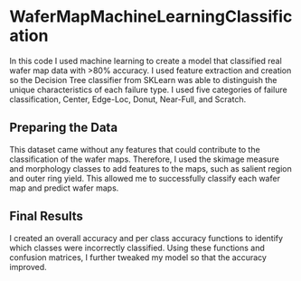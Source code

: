 # WaferMapMachineLearningClassification

In this code I used machine learning to create a model that classified real wafer map data with >80% accuracy. I used feature extraction and creation so the Decision Tree classifier from SKLearn was able to distinguish the unique characteristics of each failure type. I used five categories of failure classification, Center, Edge-Loc, Donut, Near-Full, and Scratch.

## Preparing the Data

This dataset came without any features that could contribute to the classification of the wafer maps. Therefore, I used the skimage measure and morphology classes to add features to the maps, such as salient region and outer ring yield. This allowed me to successfully classify each wafer map and predict wafer maps.

## Final Results
I created an overall accuracy and per class accuracy functions to identify which classes were incorrectly classified. Using these functions and confusion matrices, I further tweaked my model so that the accuracy improved. 
